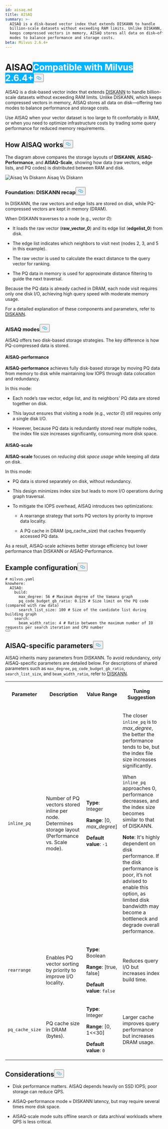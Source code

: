 ```yaml
---
id: aisaq.md
title: AISAQ
summary: >-
  AISAQ is a disk-based vector index that extends DISKANN to handle
  billion-scale datasets without exceeding RAM limits. Unlike DISKANN, which
  keeps compressed vectors in memory, AISAQ stores all data on disk—offering two
  modes to balance performance and storage costs.
beta: Milvus 2.6.4+
---
```

<h1 id="AISAQ" class="common-anchor-header">AISAQ<span class="beta-tag" style="background-color:rgb(0, 179, 255);color:white" translate="no">Compatible with Milvus 2.6.4+</span><button data-href="#AISAQ" class="anchor-icon" translate="no">
      <svg translate="no"
        aria-hidden="true"
        focusable="false"
        height="20"
        version="1.1"
        viewBox="0 0 16 16"
        width="16"
      >
        <path
          fill="#0092E4"
          fill-rule="evenodd"
          d="M4 9h1v1H4c-1.5 0-3-1.69-3-3.5S2.55 3 4 3h4c1.45 0 3 1.69 3 3.5 0 1.41-.91 2.72-2 3.25V8.59c.58-.45 1-1.27 1-2.09C10 5.22 8.98 4 8 4H4c-.98 0-2 1.22-2 2.5S3 9 4 9zm9-3h-1v1h1c1 0 2 1.22 2 2.5S13.98 12 13 12H9c-.98 0-2-1.22-2-2.5 0-.83.42-1.64 1-2.09V6.25c-1.09.53-2 1.84-2 3.25C6 11.31 7.55 13 9 13h4c1.45 0 3-1.69 3-3.5S14.5 6 13 6z"
        ></path>
      </svg>
    </button></h1><p>AISAQ is a disk-based vector index that extends <a href="/docs/diskann.md">DISKANN</a> to handle billion-scale datasets without exceeding RAM limits. Unlike DISKANN, which keeps compressed vectors in memory, AISAQ stores all data on disk—offering two modes to balance performance and storage costs.</p>
<p>Use AISAQ when your vector dataset is too large to fit comfortably in RAM, or when you need to optimize infrastructure costs by trading some query performance for reduced memory requirements.</p>
<h2 id="How-AISAQ-works" class="common-anchor-header">How AISAQ works<button data-href="#How-AISAQ-works" class="anchor-icon" translate="no">
      <svg translate="no"
        aria-hidden="true"
        focusable="false"
        height="20"
        version="1.1"
        viewBox="0 0 16 16"
        width="16"
      >
        <path
          fill="#0092E4"
          fill-rule="evenodd"
          d="M4 9h1v1H4c-1.5 0-3-1.69-3-3.5S2.55 3 4 3h4c1.45 0 3 1.69 3 3.5 0 1.41-.91 2.72-2 3.25V8.59c.58-.45 1-1.27 1-2.09C10 5.22 8.98 4 8 4H4c-.98 0-2 1.22-2 2.5S3 9 4 9zm9-3h-1v1h1c1 0 2 1.22 2 2.5S13.98 12 13 12H9c-.98 0-2-1.22-2-2.5 0-.83.42-1.64 1-2.09V6.25c-1.09.53-2 1.84-2 3.25C6 11.31 7.55 13 9 13h4c1.45 0 3-1.69 3-3.5S14.5 6 13 6z"
        ></path>
      </svg>
    </button></h2><p>The diagram above compares the storage layouts of <strong>DISKANN</strong>, <strong>AISAQ-Performance</strong>, and <strong>AISAQ-Scale</strong>, showing how data (raw vectors, edge lists, and PQ codes) is distributed between RAM and disk.</p>
<p>
  <span class="img-wrapper">
    <img translate="no" src="/docs/v2.6.x/assets/aisaq-vs-diskann.png" alt="Aisaq Vs Diskann" class="doc-image" id="aisaq-vs-diskann" />
    <span>Aisaq Vs Diskann</span>
  </span>
</p>
<h3 id="Foundation-DISKANN-recap" class="common-anchor-header">Foundation: DISKANN recap<button data-href="#Foundation-DISKANN-recap" class="anchor-icon" translate="no">
      <svg translate="no"
        aria-hidden="true"
        focusable="false"
        height="20"
        version="1.1"
        viewBox="0 0 16 16"
        width="16"
      >
        <path
          fill="#0092E4"
          fill-rule="evenodd"
          d="M4 9h1v1H4c-1.5 0-3-1.69-3-3.5S2.55 3 4 3h4c1.45 0 3 1.69 3 3.5 0 1.41-.91 2.72-2 3.25V8.59c.58-.45 1-1.27 1-2.09C10 5.22 8.98 4 8 4H4c-.98 0-2 1.22-2 2.5S3 9 4 9zm9-3h-1v1h1c1 0 2 1.22 2 2.5S13.98 12 13 12H9c-.98 0-2-1.22-2-2.5 0-.83.42-1.64 1-2.09V6.25c-1.09.53-2 1.84-2 3.25C6 11.31 7.55 13 9 13h4c1.45 0 3-1.69 3-3.5S14.5 6 13 6z"
        ></path>
      </svg>
    </button></h3><p>In DISKANN, the raw vectors and edge lists are stored on disk, while PQ-compressed vectors are kept in memory (DRAM).</p>
<p>When DISKANN traverses to a node (e.g., <em>vector 0</em>):</p>
<ul>
<li><p>It loads the raw vector (<strong>raw_vector_0</strong>) and its edge list (<strong>edgelist_0</strong>) from disk.</p></li>
<li><p>The edge list indicates which neighbors to visit next (nodes 2, 3, and 5 in this example).</p></li>
<li><p>The raw vector is used to calculate the exact distance to the query vector for ranking.</p></li>
<li><p>The PQ data in memory is used for approximate distance filtering to guide the next traversal.</p></li>
</ul>
<p>Because the PQ data is already cached in DRAM, each node visit requires only one disk I/O, achieving high query speed with moderate memory usage.</p>
<p>For a detailed explanation of these components and parameters, refer to <a href="/docs/diskann.md">DISKANN</a>.</p>
<h3 id="AISAQ-modes" class="common-anchor-header">AISAQ modes<button data-href="#AISAQ-modes" class="anchor-icon" translate="no">
      <svg translate="no"
        aria-hidden="true"
        focusable="false"
        height="20"
        version="1.1"
        viewBox="0 0 16 16"
        width="16"
      >
        <path
          fill="#0092E4"
          fill-rule="evenodd"
          d="M4 9h1v1H4c-1.5 0-3-1.69-3-3.5S2.55 3 4 3h4c1.45 0 3 1.69 3 3.5 0 1.41-.91 2.72-2 3.25V8.59c.58-.45 1-1.27 1-2.09C10 5.22 8.98 4 8 4H4c-.98 0-2 1.22-2 2.5S3 9 4 9zm9-3h-1v1h1c1 0 2 1.22 2 2.5S13.98 12 13 12H9c-.98 0-2-1.22-2-2.5 0-.83.42-1.64 1-2.09V6.25c-1.09.53-2 1.84-2 3.25C6 11.31 7.55 13 9 13h4c1.45 0 3-1.69 3-3.5S14.5 6 13 6z"
        ></path>
      </svg>
    </button></h3><p>AISAQ offers two disk-based storage strategies. The key difference is how PQ-compressed data is stored.</p>
<h4 id="AISAQ-performance" class="common-anchor-header">AISAQ-performance</h4><p><strong>AISAQ-performance</strong> achieves fully disk-based storage by moving PQ data from memory to disk while maintaining low IOPS through data colocation and redundancy.</p>
<p>In this mode:</p>
<ul>
<li><p>Each node’s raw vector, edge list, and its neighbors’ PQ data are stored together on disk.</p></li>
<li><p>This layout ensures that visiting a node (e.g., <em>vector 0</em>) still requires only a single disk I/O.</p></li>
<li><p>However, because PQ data is redundantly stored near multiple nodes, the index file size increases significantly, consuming more disk space.</p></li>
</ul>
<h4 id="AISAQ-scale" class="common-anchor-header">AISAQ-scale</h4><p><strong>AISAQ-scale</strong> focuses on <em>reducing disk space usage</em> while keeping all data on disk.</p>
<p>In this mode:</p>
<ul>
<li><p>PQ data is stored separately on disk, without redundancy.</p></li>
<li><p>This design minimizes index size but leads to more I/O operations during graph traversal.</p></li>
<li><p>To mitigate the IOPS overhead, AISAQ introduces two optimizations:</p>
<ul>
<li><p>A rearrange strategy that sorts PQ vectors by priority to improve data locality.</p></li>
<li><p>A PQ cache in DRAM (pq_cache_size) that caches frequently accessed PQ data.</p></li>
</ul></li>
</ul>
<p>As a result, AISAQ-scale achieves better storage efficiency but lower performance than DISKANN or AISAQ-Performance.</p>
<h2 id="Example-configuration" class="common-anchor-header">Example configuration<button data-href="#Example-configuration" class="anchor-icon" translate="no">
      <svg translate="no"
        aria-hidden="true"
        focusable="false"
        height="20"
        version="1.1"
        viewBox="0 0 16 16"
        width="16"
      >
        <path
          fill="#0092E4"
          fill-rule="evenodd"
          d="M4 9h1v1H4c-1.5 0-3-1.69-3-3.5S2.55 3 4 3h4c1.45 0 3 1.69 3 3.5 0 1.41-.91 2.72-2 3.25V8.59c.58-.45 1-1.27 1-2.09C10 5.22 8.98 4 8 4H4c-.98 0-2 1.22-2 2.5S3 9 4 9zm9-3h-1v1h1c1 0 2 1.22 2 2.5S13.98 12 13 12H9c-.98 0-2-1.22-2-2.5 0-.83.42-1.64 1-2.09V6.25c-1.09.53-2 1.84-2 3.25C6 11.31 7.55 13 9 13h4c1.45 0 3-1.69 3-3.5S14.5 6 13 6z"
        ></path>
      </svg>
    </button></h2><pre><code translate="no" class="language-yaml"><span class="hljs-comment"># milvus.yaml</span>
<span class="hljs-attr">knowhere:</span>
  <span class="hljs-attr">AISAQ:</span>
    <span class="hljs-attr">build:</span>
      <span class="hljs-attr">max_degree:</span> <span class="hljs-number">56</span> <span class="hljs-comment"># Maximum degree of the Vamana graph</span>
      <span class="hljs-attr">pq_code_budget_gb_ratio:</span> <span class="hljs-number">0.125</span> <span class="hljs-comment"># Size limit on the PQ code (compared with raw data)</span>
      <span class="hljs-attr">search_list_size:</span> <span class="hljs-number">100</span> <span class="hljs-comment"># Size of the candidate list during building graph</span>
    <span class="hljs-attr">search:</span>
      <span class="hljs-attr">beam_width_ratio:</span> <span class="hljs-number">4</span> <span class="hljs-comment"># Ratio between the maximum number of IO requests per search iteration and CPU number</span>
<button class="copy-code-btn"></button></code></pre>
<h2 id="AISAQ-specific-parameters" class="common-anchor-header">AISAQ-specific parameters<button data-href="#AISAQ-specific-parameters" class="anchor-icon" translate="no">
      <svg translate="no"
        aria-hidden="true"
        focusable="false"
        height="20"
        version="1.1"
        viewBox="0 0 16 16"
        width="16"
      >
        <path
          fill="#0092E4"
          fill-rule="evenodd"
          d="M4 9h1v1H4c-1.5 0-3-1.69-3-3.5S2.55 3 4 3h4c1.45 0 3 1.69 3 3.5 0 1.41-.91 2.72-2 3.25V8.59c.58-.45 1-1.27 1-2.09C10 5.22 8.98 4 8 4H4c-.98 0-2 1.22-2 2.5S3 9 4 9zm9-3h-1v1h1c1 0 2 1.22 2 2.5S13.98 12 13 12H9c-.98 0-2-1.22-2-2.5 0-.83.42-1.64 1-2.09V6.25c-1.09.53-2 1.84-2 3.25C6 11.31 7.55 13 9 13h4c1.45 0 3-1.69 3-3.5S14.5 6 13 6z"
        ></path>
      </svg>
    </button></h2><p>AISAQ inherits many parameters from DISKANN. To avoid redundancy, only AISAQ-specific parameters are detailed below. For descriptions of shared parameters such as <code translate="no">max_degree</code>, <code translate="no">pq_code_budget_gb_ratio</code>, <code translate="no">search_list_size</code>, and <code translate="no">beam_width_ratio</code>, refer to <a href="/docs/diskann.md#DISKANN-params">DISKANN</a>.</p>
<table>
   <tr>
     <th><p>Parameter</p></th>
     <th><p>Description</p></th>
     <th><p>Value Range</p></th>
     <th><p>Tuning Suggestion</p></th>
   </tr>
   <tr>
     <td><p><code translate="no">inline_pq</code></p></td>
     <td><p>Number of PQ vectors stored inline per node. Determines storage layout (Performance vs. Scale mode).</p></td>
     <td><p><strong>Type</strong>: Integer</p><p><strong>Range</strong>: [0, <em>max_degree</em>]</p><p><strong>Default value</strong>: <code translate="no">-1</code></p></td>
     <td><p>The closer <code translate="no">inline_pq</code> is to <em>max_degree</em>, the better the performance tends to be, but the index file size increases significantly.</p><p>When <code translate="no">inline_pq</code> approaches 0, performance decreases, and the index size becomes similar to that of DISKANN.</p><p><strong>Note</strong>: It's highly dependent on disk performance. If the disk performance is poor, it’s not advised to enable this option, as limited disk bandwidth may become a bottleneck and degrade overall performance.</p></td>
   </tr>
   <tr>
     <td><p><code translate="no">rearrange</code></p></td>
     <td><p>Enables PQ vector sorting by priority to improve I/O locality.</p></td>
     <td><p><strong>Type</strong>: Boolean</p><p><strong>Range</strong>: [true, false]</p><p><strong>Default value</strong>: <code translate="no">false</code></p></td>
     <td><p>Reduces query I/O but increases index build time.</p></td>
   </tr>
   <tr>
     <td><p><code translate="no">pq_cache_size</code></p></td>
     <td><p>PQ cache size in DRAM (bytes).</p></td>
     <td><p><strong>Type</strong>: Integer</p><p><strong>Range</strong>: [0, 1&lt;&lt;30]</p><p><strong>Default value</strong>: <code translate="no">0</code></p></td>
     <td><p>Larger cache improves query performance but increases DRAM usage.</p></td>
   </tr>
</table>
<h2 id="Considerations" class="common-anchor-header">Considerations<button data-href="#Considerations" class="anchor-icon" translate="no">
      <svg translate="no"
        aria-hidden="true"
        focusable="false"
        height="20"
        version="1.1"
        viewBox="0 0 16 16"
        width="16"
      >
        <path
          fill="#0092E4"
          fill-rule="evenodd"
          d="M4 9h1v1H4c-1.5 0-3-1.69-3-3.5S2.55 3 4 3h4c1.45 0 3 1.69 3 3.5 0 1.41-.91 2.72-2 3.25V8.59c.58-.45 1-1.27 1-2.09C10 5.22 8.98 4 8 4H4c-.98 0-2 1.22-2 2.5S3 9 4 9zm9-3h-1v1h1c1 0 2 1.22 2 2.5S13.98 12 13 12H9c-.98 0-2-1.22-2-2.5 0-.83.42-1.64 1-2.09V6.25c-1.09.53-2 1.84-2 3.25C6 11.31 7.55 13 9 13h4c1.45 0 3-1.69 3-3.5S14.5 6 13 6z"
        ></path>
      </svg>
    </button></h2><ul>
<li><p>Disk performance matters. AISAQ depends heavily on SSD IOPS; poor storage can reduce QPS.</p></li>
<li><p>AISAQ-performance mode ≈ DISKANN latency, but may require several times more disk space.</p></li>
<li><p>AISAQ-scale mode suits offline search or data archival workloads where QPS is less critical.</p></li>
</ul>
